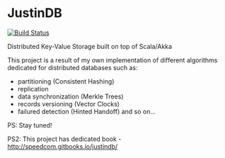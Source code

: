 # JustinDB

[![Build Status](https://travis-ci.org/speedcom/JustinDB.svg?branch=master)](https://travis-ci.org/speedcom/JustinDB)

Distributed Key-Value Storage built on top of Scala/Akka

This project is a result of my own implementation of
different algorithms dedicated for distributed databases such as:
- partitioning (Consistent Hashing)
- replication
- data synchronization (Merkle Trees)
- records versioning (Vector Clocks)
- failured detection (Hinted Handoff)
and so on...

PS: Stay tuned!

PS2: This project has dedicated book - http://speedcom.gitbooks.io/justindb/